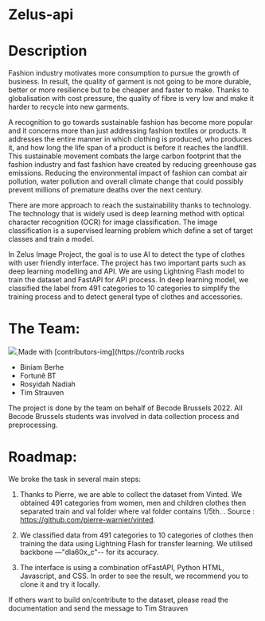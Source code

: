 # Zelus-api

# Description

Fashion industry motivates more consumption to pursue the growth of business. In result, the quality of garment is not going to be more durable, better or more resilience but to be cheaper and faster to make. Thanks to globalisation with cost pressure, the quality of fibre is very low and make it harder to recycle into new garments. 

A recognition to go towards sustainable fashion has become more popular and it concerns more than just addressing fashion textiles or products. It addresses the entire manner in which clothing is produced, who produces it, and how long the life span of a product is before it reaches the landfill. This sustainable movement combats the large carbon footprint that the fashion industry and fast fashion have created by reducing greenhouse gas emissions. Reducing the environmental impact of fashion can combat air pollution, water pollution and overall climate change that could possibly prevent millions of premature deaths over the next century.

There are more approach to reach the sustainability thanks to technology. The technology that is widely used is deep learning method with optical character recognition (OCR) for image classification. The image classification is a supervised learning problem which define a set of target classes and train a model.

In Zelus Image Project, the goal is to use AI to detect the type of clothes with user friendly interface. The project has two important parts such as deep learning modelling and API. We are using Lightning Flash model to train the dataset and FastAPI for API process. In deep learning model, we classified the label from 491 categories to 10 categories to simplify the training process and to detect general type of clothes and accessories. 



# The Team:

<a href = "https://github.com/TimStrauven/Zelus-api/graphs/contributors">
  <img src = "https://contrib.rocks/image?repo = GitHub_username/repository_name"/>
</a>
Made with [contributors-img](https://contrib.rocks

- Biniam Berhe
- Fortunê BT
- Rosyidah Nadiah
- Tim Strauven


The project is done by the team on behalf of Becode Brussels 2022. All Becode Brussels students was involved in data collection process and preprocessing. 




# Roadmap:

We broke the task in several main steps:
1. Thanks to Pierre, we are able to collect the dataset from Vinted. We obtained 491 categories from women, men and children clothes then separated train and val folder where val folder contains 1/5th. . 
Source : https://github.com/pierre-warnier/vinted. 

2. We classified data from 491 categories to 10 categories of clothes then training the data using Lightning Flash for transfer learning. We utilised backbone —"dla60x_c"-- for its accuracy. 

3. The interface is using a combination ofFastAPI, Python HTML, Javascript, and CSS. In order to see the result, we recommend you to clone it and try it locally. 

If others want to build on/contribute to the dataset, please read the documentation and send the message to Tim Strauven
